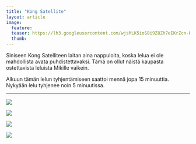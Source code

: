 ```yaml
---
title: "Kong Satellite"
layout: article
image:
  feature:
  teaser: https://lh3.googleusercontent.com/wjsMLK5ioS8i9Z8Zh7eEKrZcn-HVUjfr4B6S3-GBDlk=w245-h169-no
  thumb:
---
```


Siniseen Kong Satelliteen laitan aina nappuloita, koska lelua ei ole mahdollista avata puhdistettavaksi. Tämä on ollut näistä kaupasta ostettavista leluista Mikille vaikein.

Alkuun tämän lelun tyhjentämiseen saattoi mennä jopa 15 minuuttia. Nykyään lelu tyhjenee noin 5 minuutissa.

---

![](https://lh3.googleusercontent.com/uDqNwRJW0f6IUmXF3eBLQb9nMk4dkc2YryQfj1LGuOQ=w800)

![](https://lh3.googleusercontent.com/keCqSTec0irgjUA0oKJq5IBmDRpz4cwGysp2gU6k42s=w800)

![](https://lh3.googleusercontent.com/xeCRmJ8JZEUgsf2MhREpq9S9AhyYu9XfFfqtS7Lg3Xw=w800)

![](https://lh3.googleusercontent.com/TBEZaTJJapTS7z4rCwIBblRp0QEPDXZLdajeyjrwPxg=w800)
